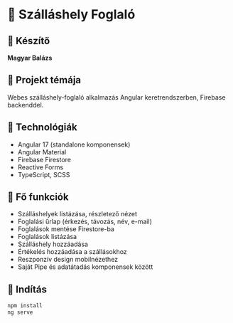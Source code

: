 # 🏨 Szálláshely Foglaló

## 👤 Készítő
**Magyar Balázs**

## 📌 Projekt témája
Webes szálláshely-foglaló alkalmazás Angular keretrendszerben, Firebase backenddel.

## 🚀 Technológiák
- Angular 17 (standalone komponensek)
- Angular Material
- Firebase Firestore
- Reactive Forms
- TypeScript, SCSS

## 🧩 Fő funkciók
- Szálláshelyek listázása, részletező nézet
- Foglalási űrlap (érkezés, távozás, név, e-mail)
- Foglalások mentése Firestore-ba
- Foglalások listázása
- Szálláshely hozzáadása
- Értékelés hozzáadása a szállásokhoz
- Reszponzív design mobilnézethez
- Saját Pipe és adatátadás komponensek között

## 🧪 Indítás
```bash
npm install
ng serve
